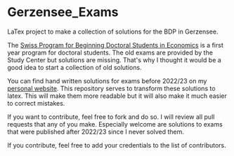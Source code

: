 # Gerzensee_Exams
LaTex project to make a collection of solutions for the BDP in Gerzensee.

The [Swiss Program for Beginning Doctoral Students in Economics](https://szgerzensee.ch/courses/bdp) is a first year program for doctoral students.
The old exams are provided by the Study Center but solutions are missing.
That's why I thought it would be a good idea to start a collection of old solutions.

You can find hand written solutions for exams before 2022/23 on my [personal website](https://rodrigueztom.github.io/gerzensee/).
This repository serves to transform these solutions to latex.
This will make them more readable but it will also make it much easier to correct mistakes.

If you want to contribute, feel free to fork and do so.
I will review all pull requests that any of you make.
Especially welcome are solutions to exams that were published after 2022/23 since I never solved them.

If you contribute, feel free to add your credentials to the list of contributors.
